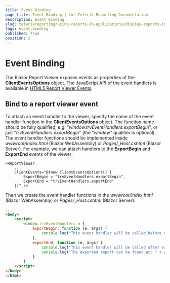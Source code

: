 ```yaml
---
title: Event Binding
page_title: Event Binding | for Telerik Reporting Documentation
description: Event Binding
slug: telerikreporting/using-reports-in-applications/display-reports-in-applications/web-application/blazor-report-viewer/event-binding
tags: event,binding
published: True
position: 2
---
```


# Event Binding



The Blazor Report Viewer exposes events as properties of the __ClientEventsOptions__ object. The JavaScript API of the event handlers is available in         [HTML5 Report Viewer Events](https://docs.telerik.com/reporting/html5-report-viewer-reportviewer-events-ready).       

## Bind to a report viewer event

To attach an event handler to the viewer, specify the name of the event handler function in the __ClientEventsOptions__ object.           The function name should be fully qualified, e.g. "*window.trvEventHandlers.exportBegin*",           or just "*trvEventHandlers.exportBegin*" (the "*window*" qualifier is optional).           The event handler functions should be implemented inside *wwwroot/index.html* (Blazor WebAssembly) or           *Pages/_Host.cshtml* (Blazor Server).           For example, we can attach handlers to the __ExportBegin__ and           __ExportEnd__ events of the viewer:         

	
````Razor
<ReportViewer
    ...
    ClientEvents="@(new ClientEventsOptions() {
        ExportBegin = "trvEventHandlers.exportBegin",
        ExportEnd = "trvEventHandlers.exportEnd"
    })" />
````



Then we create the event handler functions in the *wwwroot/index.html* (Blazor WebAssembly) or           *Pages/_Host.cshtml* (Blazor Server):         

	
````HTML
...
<body>
    <script>
        window.trvEventHandlers = {
            exportBegin: function (e, args) {
                console.log("This event handler will be called before exporting the report in " + args.format + " format.");
            },
            exportEnd: function (e, args) {
                console.log("This event handler will be called after exporting the report.");
                console.log("The exported report can be found at: " + window.location.origin + args.url);
            }
        }
    </script>
</body>
</html>
````


